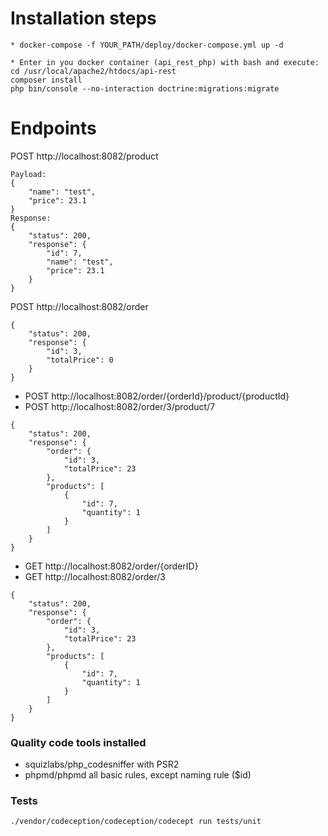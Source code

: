 # Installation steps

```
* docker-compose -f YOUR_PATH/deploy/docker-compose.yml up -d

* Enter in you docker container (api_rest_php) with bash and execute:
cd /usr/local/apache2/htdocs/api-rest
composer install
php bin/console --no-interaction doctrine:migrations:migrate 
```

# Endpoints

POST http://localhost:8082/product
```
Payload:
{
    "name": "test",
    "price": 23.1
}
Response:
{
    "status": 200,
    "response": {
        "id": 7,
        "name": "test",
        "price": 23.1
    }
}
```

POST http://localhost:8082/order
```
{
    "status": 200,
    "response": {
        "id": 3,
        "totalPrice": 0
    }
}
```

* POST http://localhost:8082/order/{orderId}/product/{productId}
* POST http://localhost:8082/order/3/product/7
```
{
    "status": 200,
    "response": {
        "order": {
            "id": 3,
            "totalPrice": 23
        },
        "products": [
            {
                "id": 7,
                "quantity": 1
            }
        ]
    }
}
```

* GET http://localhost:8082/order/{orderID}
* GET http://localhost:8082/order/3
```
{
    "status": 200,
    "response": {
        "order": {
            "id": 3,
            "totalPrice": 23
        },
        "products": [
            {
                "id": 7,
                "quantity": 1
            }
        ]
    }
}
```

### Quality code tools installed
* squizlabs/php_codesniffer with PSR2
* phpmd/phpmd all basic rules, except naming rule ($id)

### Tests
```
./vendor/codeception/codeception/codecept run tests/unit
```



